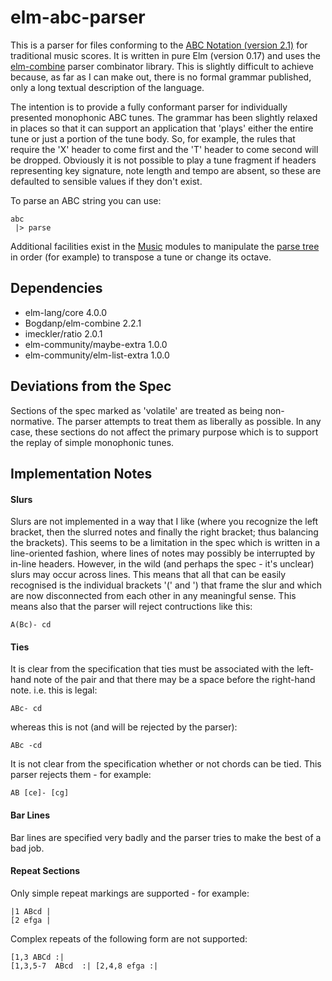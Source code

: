 elm-abc-parser
==============

This is a parser for files conforming to the [ABC Notation (version 2.1)](http://abcnotation.com/wiki/abc:standard:v2.1) for traditional music scores. It is written in pure Elm (version 0.17) and uses the [elm-combine](https://github.com/Bogdanp/elm-combine) parser combinator library.  This is slightly difficult to achieve because, as far as I can make out, there is no formal grammar published, only a long textual description of the language.

The intention is to provide a fully conformant parser for individually presented monophonic ABC tunes.  The grammar has been slightly relaxed in places so that it can support an application that 'plays' either the entire tune or just a portion of the tune body.  So, for example, the rules that require the 'X' header to come first and the 'T' header to come second will be dropped.  Obviously it is not possible to play a tune fragment if headers representing key signature, note length and tempo are absent, so these are defaulted to sensible values if they don't exist.

To parse an ABC string you can use:

    abc
     |> parse 
     
Additional facilities exist in the [Music](https://github.com/newlandsvalley/elm-abc-parser/tree/master/src/Music) modules to manipulate the [parse tree](https://github.com/newlandsvalley/elm-abc-parser/blob/master/src/Abc/ParseTree.elm) in order (for example) to transpose a tune or change its octave.
     
Dependencies
------------

*  elm-lang/core 4.0.0
*  Bogdanp/elm-combine 2.2.1
*  imeckler/ratio 2.0.1
*  elm-community/maybe-extra 1.0.0
*  elm-community/elm-list-extra 1.0.0

Deviations from the Spec
------------------------

Sections of the spec marked as 'volatile' are treated as being non-normative.  The parser attempts to treat them as liberally as possible.  In any case, these sections do not affect the primary purpose which is to support the replay of simple monophonic tunes.

Implementation Notes
--------------------

#### Slurs

Slurs are not implemented in a way that I like (where you recognize the left bracket, then the slurred notes and finally the right bracket; thus balancing the brackets).  This seems to be a limitation in the spec which is written in a line-oriented fashion, where lines of notes may possibly be interrupted by in-line headers. However, in the wild (and perhaps the spec - it's unclear) slurs may occur across lines.  This means that all that can be easily recognised is the individual brackets '(' and ') that frame   the slur and which are now disconnected from each other in any meaningful sense.  This means also that the parser will reject contructions like this:

    A(Bc)- cd
    
#### Ties

It is clear from the specification that ties must be associated with the left-hand note of the pair and that there may be a space before the right-hand note.  i.e. this is legal:
   
    ABc- cd
    
whereas this is not (and will be rejected by the parser):

    ABc -cd
    
It is not clear from the specification whether or not chords can be tied. This parser rejects them - for example:

    AB [ce]- [cg]
    
#### Bar Lines
    
Bar lines are specified very badly and the parser tries to make the best of a bad job.

#### Repeat Sections

Only simple repeat markings are supported - for example:

    |1 ABcd |
    [2 efga |
    
Complex repeats of the following form are not supported:

    [1,3 ABCd :|
    [1,3,5-7  ABcd  :| [2,4,8 efga :|


 




